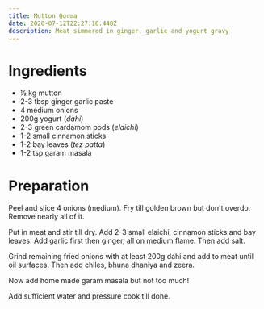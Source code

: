 ```yaml
---
title: Mutton Qorma
date: 2020-07-12T22:27:16.448Z
description: Meat simmered in ginger, garlic and yogurt gravy
---
```

# Ingredients
- ½ kg mutton
- 2-3 tbsp ginger garlic paste
- 4 medium onions
- 200g yogurt (_dahi_)
- 2-3 green cardamom pods (_elaichi_)
- 1-2 small cinnamon sticks
- 1-2 bay leaves (_tez patta_)
- 1-2 tsp garam masala

# Preparation

Peel and slice 4 onions (medium). Fry till golden brown but don't overdo. Remove nearly all of it.

Put in meat and stir till dry. Add 2-3 small elaichi, cinnamon sticks and bay leaves. Add garlic first then ginger, all on medium flame. Then add salt.

Grind remaining fried onions with at least 200g dahi and add to meat until oil surfaces. Then add chiles, bhuna dhaniya and zeera.

Now add home made garam masala but not too much!

Add sufficient water and pressure cook till done.
